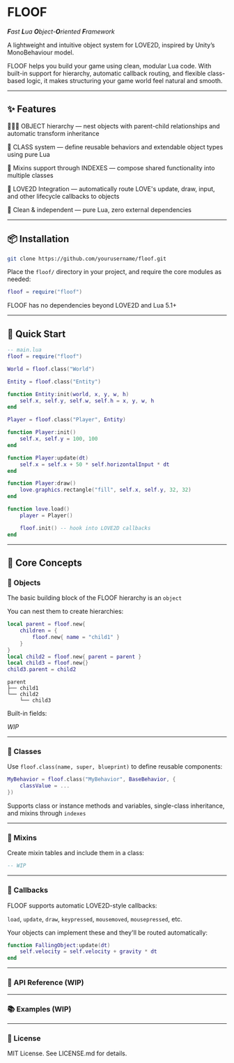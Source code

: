 # FLOOF

***F**ast **L**ua **O**bject-**O**riented **F**ramework*

A lightweight and intuitive object system for LOVE2D, inspired by Unity’s MonoBehaviour model.

FLOOF helps you build your game using clean, modular Lua code. With built-in support for hierarchy, automatic callback routing, and flexible class-based logic, it makes structuring your game world feel natural and smooth.

---

## ✨ Features

👨‍👧‍👦 OBJECT hierarchy — nest objects with parent-child relationships and automatic transform inheritance

🧠 CLASS system — define reusable behaviors and extendable object types using pure Lua

🧩 Mixins support through INDEXES — compose shared functionality into multiple classes

🔄 LOVE2D Integration — automatically route LOVE's update, draw, input, and other lifecycle callbacks to objects

🧼 Clean & independent — pure Lua, zero external dependencies

---

## 📦 Installation

```bash
git clone https://github.com/yourusername/floof.git
```

Place the `floof/` directory in your project, and require the core modules as needed:

```lua
floof = require("floof")
```

FLOOF has no dependencies beyond LOVE2D and Lua 5.1+

---

## 🚀 Quick Start

```lua
-- main.lua
floof = require("floof")

World = floof.class("World")

Entity = floof.class("Entity")

function Entity:init(world, x, y, w, h)
    self.x, self.y, self.w, self.h = x, y, w, h
end

Player = floof.class("Player", Entity)

function Player:init()
    self.x, self.y = 100, 100
end

function Player:update(dt)
    self.x = self.x + 50 * self.horizontalInput * dt
end

function Player:draw()
    love.graphics.rectangle("fill", self.x, self.y, 32, 32)
end

function love.load()
    player = Player()

    floof.init() -- hook into LOVE2D callbacks
end

```

---

## 🧱 Core Concepts

### 🧸 Objects

The basic building block of the FLOOF hierarchy is an `object`

You can nest them to create hierarchies:

```lua
local parent = floof.new{
    children = {
        floof.new{ name = "child1" }
    }
}
local child2 = floof.new{ parent = parent }
local child3 = floof.new{}
child3.parent = child2
```
```
parent
├── child1
└── child2
    └── child3
```

Built-in fields:

*WIP*

---

### 🔧 Classes
Use `floof.class(name, super, blueprint)` to define reusable components:

```lua
MyBehavior = floof.class("MyBehavior", BaseBehavior, {
    classValue = ...
})
```

Supports class or instance methods and variables, single-class inheritance, and mixins through `indexes`

---

### 🧬 Mixins

Create mixin tables and include them in a class:

```lua
-- WIP
```

---

### 🔄 Callbacks

FLOOF supports automatic LOVE2D-style callbacks:

`load`, `update`, `draw`, `keypressed`, `mousemoved`, `mousepressed`, etc.

Your objects can implement these and they'll be routed automatically:

```lua
function FallingObject:update(dt)
    self.velocity = self.velocity + gravity * dt
end
```

---

### 📘 API Reference (WIP)

---

### 📚 Examples (WIP)

---

### 📄 License

MIT License. See LICENSE.md for details.
